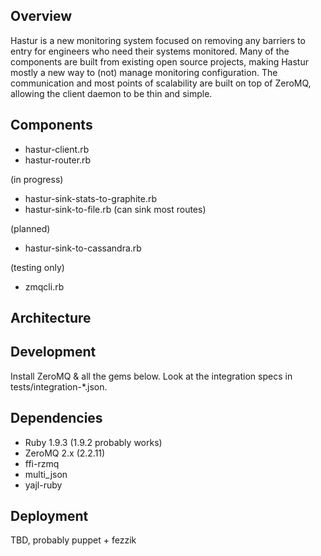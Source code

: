 Overview
--------

Hastur is a new monitoring system focused on removing any barriers to entry
for engineers who need their systems monitored. Many of the components are
built from existing open source projects, making Hastur mostly a new way
to (not) manage monitoring configuration. The communication and most points
of scalability are built on top of ZeroMQ, allowing the client daemon to be
thin and simple.

Components
----------

* hastur-client.rb
* hastur-router.rb

(in progress)

* hastur-sink-stats-to-graphite.rb
* hastur-sink-to-file.rb (can sink most routes)

(planned)

* hastur-sink-to-cassandra.rb

(testing only)

* zmqcli.rb

Architecture
------------

Development
-----------

Install ZeroMQ & all the gems below. Look at the integration specs in tests/integration-*.json.

Dependencies
------------

* Ruby 1.9.3 (1.9.2 probably works)
* ZeroMQ 2.x (2.2.11)
* ffi-rzmq
* multi_json
* yajl-ruby

Deployment
----------

TBD, probably puppet + fezzik
